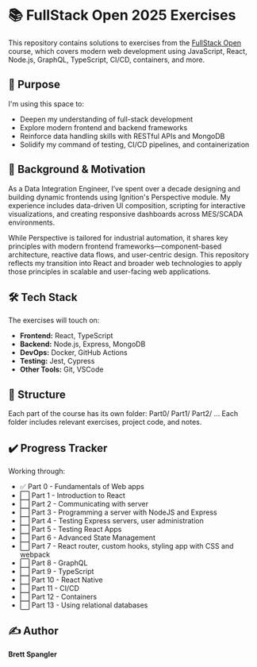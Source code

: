 # 📚 FullStack Open 2025 Exercises

This repository contains solutions to exercises from the [FullStack Open](https://fullstackopen.com/en/) course, which covers modern web development using JavaScript, React, Node.js, GraphQL, TypeScript, CI/CD, containers, and more.

## 🚀 Purpose

I'm using this space to:

- Deepen my understanding of full-stack development
- Explore modern frontend and backend frameworks
- Reinforce data handling skills with RESTful APIs and MongoDB
- Solidify my command of testing, CI/CD pipelines, and containerization

## 📌 Background & Motivation

As a Data Integration Engineer, I’ve spent over a decade designing and building dynamic frontends using Ignition's Perspective module. My experience includes data-driven UI composition, scripting for interactive visualizations, and creating responsive dashboards across MES/SCADA environments.

While Perspective is tailored for industrial automation, it shares key principles with modern frontend frameworks—component-based architecture, reactive data flows, and user-centric design. This repository reflects my transition into React and broader web technologies to apply those principles in scalable and user-facing web applications.

## 🛠️ Tech Stack

The exercises will touch on:

- **Frontend:** React, TypeScript
- **Backend:** Node.js, Express, MongoDB
- **DevOps:** Docker, GitHub Actions
- **Testing:** Jest, Cypress
- **Other Tools:** Git, VSCode

## 📁 Structure

Each part of the course has its own folder:
Part0/ Part1/ Part2/ ...
Each folder includes relevant exercises, project code, and notes.

## ✔️ Progress Tracker

Working through:

- ✅ Part 0 - Fundamentals of Web apps
- ⬜️ Part 1 - Introduction to React
- ⬜️ Part 2 - Communicating with server
- ⬜️ Part 3 - Programming a server with NodeJS and Express
- ⬜️ Part 4 - Testing Express servers, user administration
- ⬜️ Part 5 - Testing React Apps
- ⬜️ Part 6 - Advanced State Management
- ⬜️ Part 7 - React router, custom hooks, styling app with CSS and webpack
- ⬜️ Part 8 - GraphQL
- ⬜️ Part 9 - TypeScript
- ⬜️ Part 10 - React Native
- ⬜️ Part 11 - CI/CD
- ⬜️ Part 12 - Containers
- ⬜️ Part 13 - Using relational databases

## ✍️ Author

**Brett Spangler**  